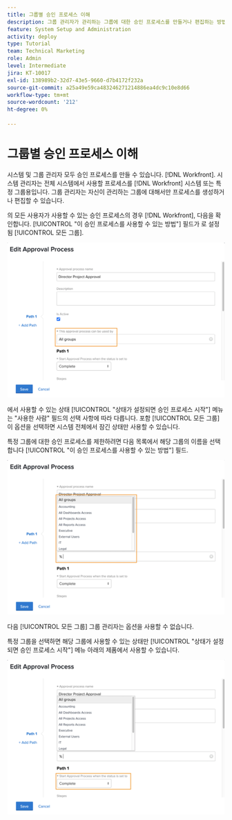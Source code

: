 ```yaml
---
title: 그룹별 승인 프로세스 이해
description: 그룹 관리자가 관리하는 그룹에 대한 승인 프로세스를 만들거나 편집하는 방법에 대해 알아봅니다.
feature: System Setup and Administration
activity: deploy
type: Tutorial
team: Technical Marketing
role: Admin
level: Intermediate
jira: KT-10017
exl-id: 138989b2-32d7-43e5-9660-d7b4172f232a
source-git-commit: a25a49e59ca483246271214886ea4dc9c10e8d66
workflow-type: tm+mt
source-wordcount: '212'
ht-degree: 0%

---
```


# 그룹별 승인 프로세스 이해

시스템 및 그룹 관리자 모두 승인 프로세스를 만들 수 있습니다. [!DNL Workfront]. 시스템 관리자는 전체 시스템에서 사용할 프로세스를 [!DNL Workfront] 시스템 또는 특정 그룹용입니다. 그룹 관리자는 자신이 관리하는 그룹에 대해서만 프로세스를 생성하거나 편집할 수 있습니다.

의 모든 사용자가 사용할 수 있는 승인 프로세스의 경우 [!DNL Workfront], 다음을 확인합니다. [!UICONTROL &quot;이 승인 프로세스를 사용할 수 있는 방법&quot;] 필드가 로 설정됨 [!UICONTROL 모든 그룹].

![[!UICONTROL 승인 프로세스 편집] 그룹 필드가 강조 표시된 창](assets/admin-fund-approval-processes-1.png)

에서 사용할 수 있는 상태 [!UICONTROL &quot;상태가 설정되면 승인 프로세스 시작&quot;] 메뉴는 &quot;사용한 사람&quot; 필드의 선택 사항에 따라 다릅니다. 포함 [!UICONTROL 모든 그룹] 이 옵션을 선택하면 시스템 전체에서 잠긴 상태만 사용할 수 있습니다.

특정 그룹에 대한 승인 프로세스를 제한하려면 다음 목록에서 해당 그룹의 이름을 선택합니다 [!UICONTROL &quot;이 승인 프로세스를 사용할 수 있는 방법&quot;] 필드.

![[!UICONTROL 승인 프로세스 편집] 그룹 필드가 확장된 창](assets/admin-fund-approval-processes-2.png)

다음 [!UICONTROL 모든 그룹] 그룹 관리자는 옵션을 사용할 수 없습니다.

특정 그룹을 선택하면 해당 그룹에 사용할 수 있는 상태만 [!UICONTROL &quot;상태가 설정되면 승인 프로세스 시작&quot;] 메뉴 아래의 제품에서 사용할 수 있습니다.

![[!UICONTROL 승인 프로세스 편집] 상태 필드가 강조 표시된 창](assets/admin-fund-approval-processes-3.png)

